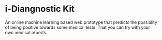 # i-Diangnostic Kit
An online machine learning based web prototype that predicts the possiblity of being positive towards some medical tests. That you can try with your own medical reports.


